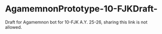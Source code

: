 # AgamemnonPrototype-10-FJKDraft-
Draft for Agamemnon bot for 10-FJK A.Y. 25-26, sharing this link is not allowed.

